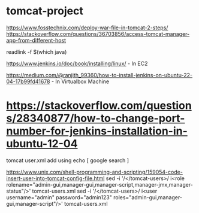 # tomcat-project

https://www.fosstechnix.com/deploy-war-file-in-tomcat-2-steps/
https://stackoverflow.com/questions/36703856/access-tomcat-manager-app-from-different-host

readlink -f $(which java)
<role rolename="admin-gui,manager-gui,manager-script,manager-jmx,manager-status"/>
<user username="admin" password="admin123" roles="admin-gui,manager-gui,manager-script"/>

https://www.jenkins.io/doc/book/installing/linux/ - In EC2

https://medium.com/@ranjith_99360/how-to-install-jenkins-on-ubuntu-22-04-17b99fd41678 - In Virtualbox Machine

https://stackoverflow.com/questions/28340877/how-to-change-port-number-for-jenkins-installation-in-ubuntu-12-04
====================================================================================================================
tomcat user.xml add using echo [ google search ]

https://www.unix.com/shell-programming-and-scripting/159054-code-insert-user-into-tomcat-config-file.html
sed -i '/<\/tomcat-users>/ i\<role rolename="admin-gui,manager-gui,manager-script,manager-jmx,manager-status"/>' tomcat-users.xml
sed -i '/<\/tomcat-users>/ i\<user username="admin" password="admin123" roles="admin-gui,manager-gui,manager-script"/>' tomcat-users.xml

